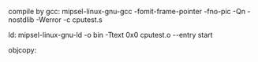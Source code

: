 compile by gcc: mipsel-linux-gnu-gcc -fomit-frame-pointer -fno-pic -Qn -nostdlib -Werror -c cputest.s

ld: mipsel-linux-gnu-ld -o bin -Ttext 0x0 cputest.o --entry start

objcopy:  

